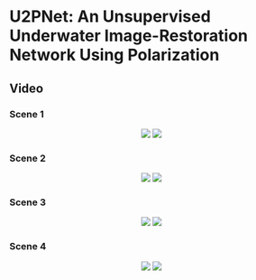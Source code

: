 <div align=left><div>

# U2PNet: An Unsupervised Underwater Image-Restoration Network Using Polarization

<div align=left><div>
  
## Video

<div align=left><div>
  
### Scene 1

<div align=center><img src="https://github.com/polwork/U-2Pnet/blob/main/Video/Viedeo1-Ori.gif" >                <img src="https://github.com/polwork/U-2Pnet/blob/main/Video/Viedeo1-U2P.gif"><div>
  
<div align=left><div>
  
### Scene 2
  
<div align=center><img src="https://github.com/polwork/U-2Pnet/blob/main/Video/Viedeo2-Ori.gif" >                <img src="https://github.com/polwork/U-2Pnet/blob/main/Video/Viedeo2-U2P.gif"><div>

<div align=left><div>

### Scene 3

<div align=center><img src="https://github.com/polwork/U-2Pnet/blob/main/Video/Viedeo3-Ori.gif" >                <img src="https://github.com/polwork/U-2Pnet/blob/main/Video/Viedeo3-U2P.gif"><div>

<div align=left><div>

### Scene 4

<div align=center><img src="https://github.com/polwork/U-2Pnet/blob/main/Video/Viedeo4-Ori.gif" >                <img src="https://github.com/polwork/U-2Pnet/blob/main/Video/Viedeo4-U2P.gif"><div>


